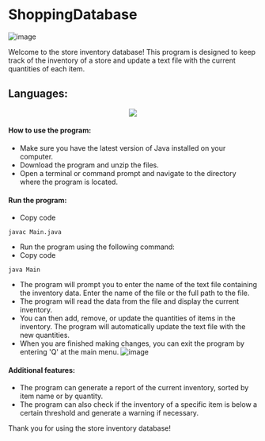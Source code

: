 # ShoppingDatabase

![image](https://user-images.githubusercontent.com/103478551/210189801-c3737f36-c929-46f6-9b36-d3428d171355.png)

Welcome to the store inventory database! This program is designed to keep track of the inventory of a store and update a text file with the current quantities of each item.

## Languages:
<div style="display: flex; align-items: center; justify-content: center;">
  <img src="https://img.shields.io/badge/java-%23ED8B00.svg?style=for-the-badge&logo=java&logoColor=white">
</div>


#### How to use the program:
- Make sure you have the latest version of Java installed on your computer.
- Download the program and unzip the files.
- Open a terminal or command prompt and navigate to the directory where the program is located.

#### Run the program:

- Copy code
```
javac Main.java
```
- Run the program using the following command:
- Copy code
```
java Main
```
- The program will prompt you to enter the name of the text file containing the inventory data. Enter the name of the file or the full path to the file.
- The program will read the data from the file and display the current inventory.
- You can then add, remove, or update the quantities of items in the inventory. The program will automatically update the text file with the new quantities.
- When you are finished making changes, you can exit the program by entering 'Q' at the main menu.
![image](https://user-images.githubusercontent.com/103478551/210189887-9ce1a281-abbf-4bf3-9a52-dd64dc359ec3.png)


#### Additional features:
- The program can generate a report of the current inventory, sorted by item name or by quantity.
- The program can also check if the inventory of a specific item is below a certain threshold and generate a warning if necessary.

Thank you for using the store inventory database!
